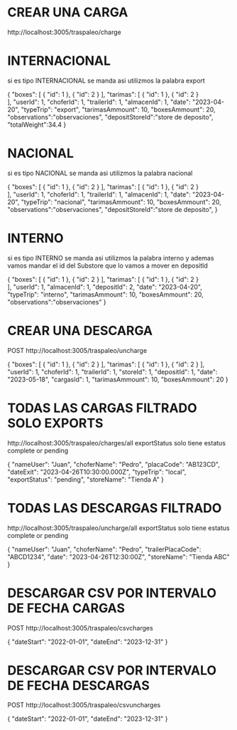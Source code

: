 
# CREAR UNA CARGA


http://localhost:3005/traspaleo/charge

# INTERNACIONAL

si es tipo INTERNACIONAL se manda asi utilizmos la palabra export

{
  "boxes": [
    {
      "id": 1
    },
    {
      "id": 2
    }
  ],
  "tarimas": [
    {
      "id": 1
    },
    {
      "id": 2
    }  
  ],
  "userId": 1,
  "choferId": 1,
  "trailerId": 1,
  "almacenId": 1,
  "date": "2023-04-20",
  "typeTrip": "export",
  "tarimasAmmount": 10,
  "boxesAmmount": 20,
  "observations":"observaciones",
  "depositStoreId":"store de deposito",
  "totalWeight":34.4
}

# NACIONAL

si es tipo NACIONAL se manda asi utilizmos la palabra nacional

{
  "boxes": [
    {
      "id": 1
    },
    {
      "id": 2
    }
  ],
  "tarimas": [
    {
      "id": 1
    },
    {
      "id": 2
    }  
  ],
  "userId": 1,
  "choferId": 1,
  "trailerId": 1,
  "almacenId": 1,
  "date": "2023-04-20",
  "typeTrip": "nacional",
  "tarimasAmmount": 10,
  "boxesAmmount": 20,
  "observations":"observaciones",
  "depositStoreId":"store de deposito",
}

# INTERNO

si es tipo INTERNO se manda asi utilizmos la palabra interno
y ademas vamos mandar el id del Substore que lo vamos a mover en depositId

{
  "boxes": [
    {
      "id": 1
    },
    {
      "id": 2
    }
  ],
  "tarimas": [
    {
      "id": 1
    },
    {
      "id": 2
    }  
  ],
  "userId": 1,
  "almacenId": 1,
  "depositId": 2,
  "date": "2023-04-20",
  "typeTrip": "interno",
  "tarimasAmmount": 10,
  "boxesAmmount": 20,
  "observations":"observaciones"
}

# CREAR UNA DESCARGA

POST http://localhost:3005/traspaleo/uncharge

{
  "boxes": [
    {
      "id": 1
    },
    {
      "id": 2
    }
  ],
  "tarimas": [
    {
      "id": 1
    },
    {
      "id": 2
    }
  ],
  "userId": 1,
  "choferId": 1,
  "trailerId": 1,
  "storeId": 1,
  "depositId": 1,
  "date": "2023-05-18",
  "cargasId": 1,
  "tarimasAmmount": 10,
  "boxesAmmount": 20
}



# TODAS LAS CARGAS FILTRADO SOLO EXPORTS
http://localhost:3005/traspaleo/charges/all
exportStatus solo tiene estatus complete or pending

{
  "nameUser": "Juan",
  "choferName": "Pedro",
  "placaCode": "AB123CD",
  "dateExit": "2023-04-26T10:30:00.000Z",
  "typeTrip": "local",
  "exportStatus": "pending",
  "storeName": "Tienda A"
}

# TODAS LAS DESCARGAS FILTRADO
http://localhost:3005/traspaleo/uncharge/all
exportStatus solo tiene estatus complete or pending


  {
    "nameUser": "Juan",
    "choferName": "Pedro",
    "trailerPlacaCode": "ABCD1234",
    "date": "2023-04-26T12:30:00Z",
    "storeName": "Tienda ABC"
}


# DESCARGAR CSV POR INTERVALO DE FECHA CARGAS
POST http://localhost:3005/traspaleo/csvcharges

{
  "dateStart": "2022-01-01",
  "dateEnd": "2023-12-31"
}

# DESCARGAR CSV POR INTERVALO DE FECHA DESCARGAS
POST http://localhost:3005/traspaleo/csvuncharges

{
  "dateStart": "2022-01-01",
  "dateEnd": "2023-12-31"
}

 